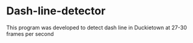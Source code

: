 # Dash-line-detector
This program was developed to detect dash line in Duckietown at 27-30 frames per second
